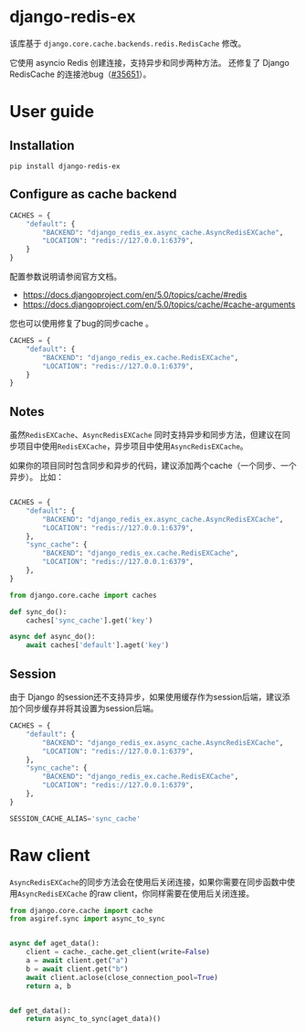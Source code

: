 # django-redis-ex

该库基于 `django.core.cache.backends.redis.RedisCache` 修改。 

它使用 asyncio Redis 创建连接，支持异步和同步两种方法。
还修复了 Django RedisCache 的连接池bug（[#35651](https://code.djangoproject.com/ticket/35651)）。

# User guide

## Installation
```shell
pip install django-redis-ex
```

## Configure as cache backend

```python
CACHES = {
    "default": {
        "BACKEND": "django_redis_ex.async_cache.AsyncRedisEXCache",
        "LOCATION": "redis://127.0.0.1:6379",
    }
}
```
配置参数说明请参阅官方文档。
* https://docs.djangoproject.com/en/5.0/topics/cache/#redis
* https://docs.djangoproject.com/en/5.0/topics/cache/#cache-arguments


您也可以使用修复了bug的同步cache 。

```python
CACHES = {
    "default": {
        "BACKEND": "django_redis_ex.cache.RedisEXCache",
        "LOCATION": "redis://127.0.0.1:6379",
    }
}
```

## Notes
虽然`RedisEXCache`、`AsyncRedisEXCache` 同时支持异步和同步方法，但建议在同步项目中使用`RedisEXCache`，异步项目中使用`AsyncRedisEXCache`。

如果你的项目同时包含同步和异步的代码，建议添加两个cache（一个同步、一个异步）。
比如：
```python

CACHES = {
    "default": {
        "BACKEND": "django_redis_ex.async_cache.AsyncRedisEXCache",
        "LOCATION": "redis://127.0.0.1:6379",
    },
    "sync_cache": {
        "BACKEND": "django_redis_ex.cache.RedisEXCache",
        "LOCATION": "redis://127.0.0.1:6379",
    },
}
```

```python
from django.core.cache import caches

def sync_do():
    caches['sync_cache'].get('key')

async def async_do():
    await caches['default'].aget('key')
```

## Session

由于 Django 的session还不支持异步，如果使用缓存作为session后端，建议添加个同步缓存并将其设置为session后端。
```python
CACHES = {
    "default": {
        "BACKEND": "django_redis_ex.async_cache.AsyncRedisEXCache",
        "LOCATION": "redis://127.0.0.1:6379",
    },
    "sync_cache": {
        "BACKEND": "django_redis_ex.cache.RedisEXCache",
        "LOCATION": "redis://127.0.0.1:6379",
    },
}

SESSION_CACHE_ALIAS='sync_cache'
```

# Raw client
`AsyncRedisEXCache`的同步方法会在使用后关闭连接，如果你需要在同步函数中使用`AsyncRedisEXCache` 的raw client，你同样需要在使用后关闭连接。

```python
from django.core.cache import cache
from asgiref.sync import async_to_sync


async def aget_data():
    client = cache._cache.get_client(write=False)
    a = await client.get("a")
    b = await client.get("b")
    await client.aclose(close_connection_pool=True)
    return a, b


def get_data():
    return async_to_sync(aget_data)()
```
